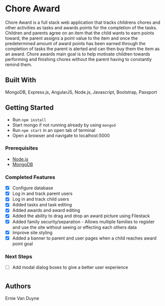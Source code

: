 
# Chore Award

Chore Award is a full stack web application that tracks childrens chores and other activities as tasks and
awards points for the completion of the tasks. Children and parents agree on an item that the child wants to earn points
 toward, the parent assigns a point value to the item and once the predetermined amount of award points has been earned 
 through the completion of tasks the parent is alerted and can then buy them the item as an award. 
 Chore awards main goal is to help motivate children towards performing and finishing chores without the parent 
 having to constantly remind them.
 
## Built With

MongoDB, Express.js, AngularJS, Node.js, Javascript, Bootstrap, Passport

## Getting Started

* Run `npm install`
* Start mongo if not running already by using `mongod`
* Run `npm start` in an open tab of terminal
* Open a browser and navigate to localhost:5000

### Prerequisites

- [Node.js](https://nodejs.org/en/)
- [MongoDB](https://www.mongodb.com/)


### Completed Features

- [x] Configure database
- [x] Log in and track parent users
- [x] Log in and track child users
- [x] Added tasks and task editing
- [x] Added awards and award editing
- [x] Added the ability to drag and drop an award picture using Filestack
- [x] Added family security/separation - Allows multiple families to register and use the site
       without seeing or effecting each others data   
- [x] Improve site styling 
- [x] Added a banner to parent and user pages when a child reaches award point goal

### Next Steps

- [ ] Add modal dialog boxes to give a better user experience

#
## Authors

Ernie Van Duyne

